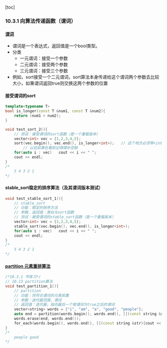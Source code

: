 [toc]

### 10.3.1 向算法传递函数（谓词）

#### [谓词](https://blog.csdn.net/caroline_wendy/article/details/15378055)

* 谓词是一个表达式，返回值是一个bool类型。
* 分类
  * 一元谓词：接受一个参数
  * 二元谓词：接受两个参数
  * 三元谓词：接受三个参数
* 例如，sort接受一个二元谓词，sort算法本身传递给这个谓词两个参数去比较大小，如果谓词返回true则交换这两个参数的位置

#### 接受谓词的sort

```C++
template<typename T>
bool is_longer(const T &num1, const T &num2){
    return (num1 > num2);
}

void test_sort_2(){
    // 测试：接受谓词的sort函数（是一个重载版本）
    vector<int> vec = {1,2,3,4,5};
    sort(vec.begin(), vec.end(), is_longer<int>);	// 这个地方必须带<int>不知道为什么
    	// 以后如果在看到记得填补空缺
    for(auto i : vec)   cout << i << " ";
    cout << endl;
}
/*
	5 4 3 2 1
*/
```

#### stable_sort稳定的排序算法（及其谓词版本测试）

```C++
void test_stable_sort_1(){
    // stable_sort
    // 功能：稳定的排序方法
    // 参数、返回值：类似与sort函数
    // 测试：接受谓词的stable_sort函数（是一个重载版本）
    vector<int> vec = {1,2,3,4,5};
    stable_sort(vec.begin(), vec.end(), is_longer<int>);
    for(auto i : vec)   cout << i << " ";
    cout << endl;
}
/*
	5 4 3 2 1
*/
```

#### [partition 元素重排算法](https://zh.cppreference.com/w/cpp/algorithm/partition)

```C++
/*10.3.1 节练习*/
// 10.13 partition算法
void test_partition_1(){
    // partition
    // 功能：将符合谓词的元素前置
    // 参数：迭代器范围，谓词
    // 返回值：迭代器，指向最后一个使谓词为true之后的谓词
    vector<string> words = {"i", "am", "a", "good", "people"};
    auto end = partition(words.begin(), words.end(), [](const string &str){return str.size() >= 4;});
    words.erase(end, words.end());
    for_each(words.begin(), words.end(), [](const string &str){cout << str << " ";});
}
/*
	people good 
*/
```

